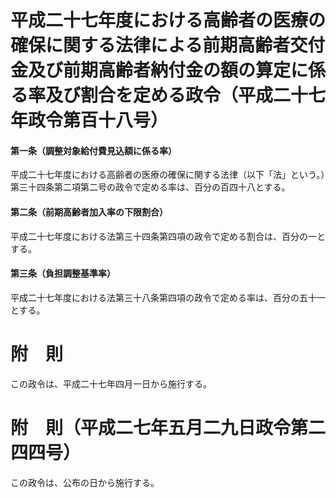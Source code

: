 # 平成二十七年度における高齢者の医療の確保に関する法律による前期高齢者交付金及び前期高齢者納付金の額の算定に係る率及び割合を定める政令（平成二十七年政令第百十八号）
#### 第一条（調整対象給付費見込額に係る率）
平成二十七年度における高齢者の医療の確保に関する法律（以下「法」という。）第三十四条第二項第二号の政令で定める率は、百分の百四十八とする。
#### 第二条（前期高齢者加入率の下限割合）
平成二十七年度における法第三十四条第四項の政令で定める割合は、百分の一とする。
#### 第三条（負担調整基準率）
平成二十七年度における法第三十八条第四項の政令で定める率は、百分の五十一とする。
# 附　則
この政令は、平成二十七年四月一日から施行する。
# 附　則（平成二七年五月二九日政令第二四四号）
この政令は、公布の日から施行する。
